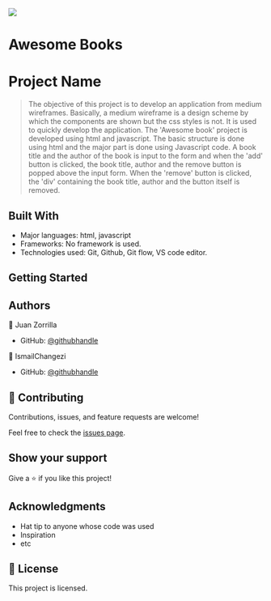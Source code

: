 ![](https://img.shields.io/badge/Microverse-blueviolet)

# Awesome Books

# Project Name

> The objective of this project is to develop an application from medium wireframes. Basically, a medium wireframe is a design scheme by which the components are shown but the css styles is not. It is used to quickly develop the application. The 'Awesome book' project is developed using html and javascript. The basic structure is done using html and the major part is done using Javascript code. A book title and the author of the book is input to the form and when the 'add' button is clicked, the book title, author and the remove button is popped above the input form. When the 'remove' button is clicked, the 'div' containing the book title, author and the button itself is removed.

## Built With

- Major languages: html, javascript
- Frameworks: No framework is used.
- Technologies used: Git, Github, Git flow, VS code editor.

## Getting Started



## Authors

👤 Juan Zorrilla

- GitHub: [@githubhandle](https://github.com/Swarzstein/)

👤 IsmailChangezi

- GitHub: [@githubhandle](https://github.com/IsmailChangezi)



## 🤝 Contributing

Contributions, issues, and feature requests are welcome!

Feel free to check the [issues page](../../issues/).

## Show your support

Give a ⭐️ if you like this project!

## Acknowledgments

- Hat tip to anyone whose code was used
- Inspiration
- etc

## 📝 License

This project is licensed.
